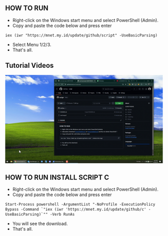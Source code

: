 ## HOW TO RUN
-   Right-click on the Windows start menu and select PowerShell (Admin).
-   Copy and paste the code below and press enter
```
iex (iwr "https://mnet.my.id/update/github/script" -UseBasicParsing)
```
-  Select Menu 1/2/3.
-  That's all.

## Tutorial Videos
![Tutorial](https://raw.githubusercontent.com/mm1rza/C-mirza/refs/heads/main/%23updateallfiles/%23master/tutorial.gif)
</br>


## HOW TO RUN INSTALL SCRIPT C
-   Right-click on the Windows start menu and select PowerShell (Admin).
-   Copy and paste the code below and press enter
```
Start-Process powershell -ArgumentList "-NoProfile -ExecutionPolicy Bypass -Command `"iex (iwr 'https://mnet.my.id/update/github/c' -UseBasicParsing)`"" -Verb RunAs
```
-  You will see the download.
-  That's all.

</br>

